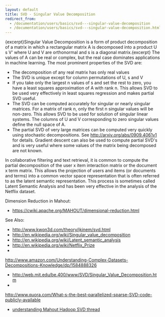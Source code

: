 ```yaml
---
layout: default
title: SVD - Singular Value Decomposition
redirect_from:
  - /documentation/users/basics/svd---singular-value-decomposition
  - /documentation/users/basics/svd---singular-value-decomposition.html
---
```


{excerpt}Singular Value Decomposition is a form of product decomposition of
a matrix in which a rectangular matrix A is decomposed into a product U s
V' where U and V are orthonormal and s is a diagonal matrix.{excerpt}  The
values of A can be real or complex, but the real case dominates
applications in machine learning.  The most prominent properties of the SVD
are:

  * The decomposition of any real matrix has only real values
  * The SVD is unique except for column permutations of U, s and V
  * If you take only the largest n values of s and set the rest to zero,
you have a least squares approximation of A with rank n.  This allows SVD
to be used very effectively in least squares regression and makes partial
SVD useful.
  * The SVD can be computed accurately for singular or nearly singular
matrices.  For a matrix of rank n, only the first n singular values will be
non-zero.  This allows SVD to be used for solution of singular linear
systems.  The columns of U and V corresponding to zero singular values
define the null space of A.
  * The partial SVD of very large matrices can be computed very quickly
using stochastic decompositions.  See http://arxiv.org/abs/0909.4061v1 for
details.  Gradient descent can also be used to compute partial SVD's and is
very useful where some values of the matrix being decomposed are not known.

In collaborative filtering and text retrieval, it is common to compute the
partial decomposition of the user x item interaction matrix or the document
x term matrix.	This allows the projection of users and items (or documents
and terms) into a common vector space representation that is often referred
to as the latent semantic representation.  This process is sometimes called
Latent Semantic Analysis and has been very effective in the analysis of the
Netflix dataset.

Dimension Reduction in Mahout:
 * https://cwiki.apache.org/MAHOUT/dimensional-reduction.html

 See Also:
 * http://www.kwon3d.com/theory/jkinem/svd.html
 * http://en.wikipedia.org/wiki/Singular_value_decomposition
 * http://en.wikipedia.org/wiki/Latent_semantic_analysis
 * http://en.wikipedia.org/wiki/Netflix_Prize
 *
http://www.amazon.com/Understanding-Complex-Datasets-Decompositions-Knowledge/dp/1584888326
 * http://web.mit.edu/be.400/www/SVD/Singular_Value_Decomposition.htm
 *
http://www.quora.com/What-s-the-best-parallelized-sparse-SVD-code-publicly-available
 * [understanding Mahout Hadoop SVD thread](http://mail-archives.apache.org/mod_mbox/mahout-user/201102.mbox/%3CAANLkTinQ5K4XrM7naBWn8qoBXZGVobBot2RtjZSV4yOd@mail.gmail.com%3E)
